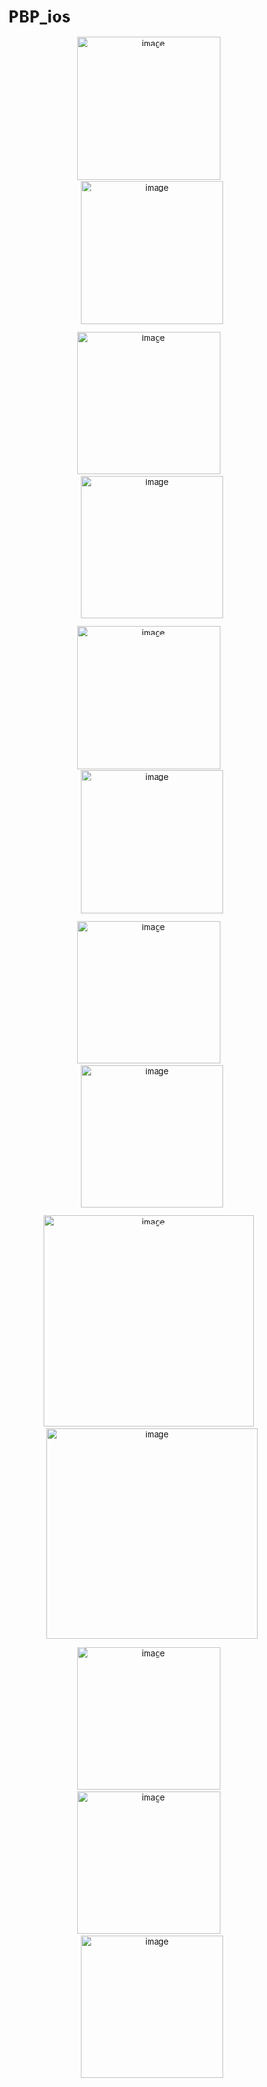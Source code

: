# PBP_ios

<p align="center">
<img width="250" alt="image" src="https://user-images.githubusercontent.com/78309388/171858399-e39c3ce9-d36d-46b8-8270-2d6dab1493da.png">
    &nbsp;&nbsp;
<img width="250" alt="image" src="https://user-images.githubusercontent.com/78309388/171858493-43ac5571-4d5c-4f95-98c2-e9bcc5f21148.png">
  </p>

<p align="center">
<img width="250" alt="image" src="https://user-images.githubusercontent.com/78309388/171859546-390e81ce-ec68-4faf-904a-a4a7100b1257.png">
      &nbsp;&nbsp;
<img width="250" alt="image" src="https://user-images.githubusercontent.com/78309388/171859451-55911ddd-7f11-4b7a-80cc-116ddce2816a.png">
 </p>
 
 <p align="center">
<img width="250" alt="image" src="https://user-images.githubusercontent.com/78309388/171859503-fc3337ab-c774-4089-9465-8eff07b4714e.png">
      &nbsp;&nbsp;
<img width="250" alt="image" src="https://user-images.githubusercontent.com/78309388/171859660-f0721767-b4f5-4c22-9696-f29103cd91ba.png">
 </p>
 
 <p align="center">
<img width="250" alt="image" src="https://user-images.githubusercontent.com/78309388/171859865-ce184063-d924-4737-a1d1-1d3ef63a8f2e.png">
      &nbsp;&nbsp;
<img width="250" alt="image" src="https://user-images.githubusercontent.com/78309388/171860058-2b9bdf07-381d-4940-8648-b23491aeef12.png">
 </p>
 
 <p align="center">
<img width="370" alt="image" src="https://user-images.githubusercontent.com/78309388/171861063-0f883228-7765-4f3a-86b2-5d6ddd921b9d.png">
      &nbsp;&nbsp;
<img width="370" alt="image" src="https://user-images.githubusercontent.com/78309388/171861095-b5d9e700-0674-4955-aeae-96d6e90517cf.png">
 </p>
 
 <p align="center">
<img width="250" alt="image" src="https://user-images.githubusercontent.com/78309388/171861146-34ce5d99-9334-42a4-960d-fc5919b92054.png">
      &nbsp;&nbsp;
<img width="250" alt="image" src="https://user-images.githubusercontent.com/78309388/171861177-bc613621-4c22-41d4-9641-fc6828f2b9e2.png">
      &nbsp;&nbsp;
<img width="250" alt="image" src="https://user-images.githubusercontent.com/78309388/171861275-f10a5f29-a96e-4066-8baf-6685ef58fba1.png">
 </p>
